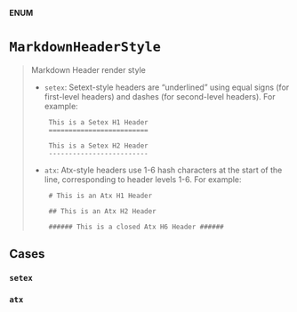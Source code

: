 **ENUM**

# `MarkdownHeaderStyle`

> Markdown Header render style
>
> - `setex`: Setext-style headers are “underlined” using equal signs (for first-level headers)
>          and dashes (for second-level headers). For example:
>
>        This is a Setex H1 Header
>        =========================
>
>        This is a Setex H2 Header
>        -------------------------
>
> - `atx`: Atx-style headers use 1-6 hash characters at the start of the line, corresponding
>        to header levels 1-6. For example:
>
>        # This is an Atx H1 Header
>
>        ## This is an Atx H2 Header
>
>        ###### This is a closed Atx H6 Header ######

## Cases
### `setex`

### `atx`
